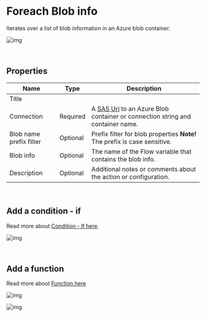 # Foreach Blob info

Iterates over a list of blob information in an Azure blob container. 

![img](https://profitbasedocs.blob.core.windows.net/flowimages/foreach-blob-info.png)

<br/>

## Properties

| Name             | Type      |Description                                             |
|------------------|-----------|--------------------------------------------------------|
| Title |   |  |
| Connection       | Required  | A [SAS Uri](https://learn.microsoft.com/en-us/azure/storage/common/storage-sas-overview) to an Azure Blob container or connection string and container name.       |
| Blob name prefix filter| Optional  | Prefix filter for blob properties **Note!** The prefix is case sensitive. |
| Blob info | Optional | The name of the Flow variable that contains the blob info. |
| Description | Optional | Additional notes or comments about the action or configuration.  |

<br/>

## Add a condition - if

Read more about [Condition - If here](../built-in/if.md).

![img](https://profitbasedocs.blob.core.windows.net/flowimages/foreach-blob-info2.png)

<br/>

## Add a function 

Read more about [Function here](../built-in/function.md)

![img](https://profitbasedocs.blob.core.windows.net/flowimages/foreach-blob-info3.png)


![img](https://profitbasedocs.blob.core.windows.net/flowimages/foreach-blob-info4.png)